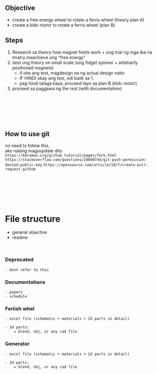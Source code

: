 ## Objective
 - create a free energy wheel to rotate a ferris wheel (theory plan A)
 - create a bldc motor to rotate a ferris wheel (plan B) 

## Steps
1. Research sa theory how magnet fields work + ung trial ng mga iba na tinatry maachieve ung "free energy"<br> 
2. itest ung theory on small scale (ung fidget spinner + arbitrarily positioned magnets) 
	- if oke ang test, magdesign na ng actual design natin	
	- IF HINDI okay ang test, edi balik sa 1.
	- pag hindi talaga kaya, proceed tayo sa plan B (bldc motor)
3. proceed sa paggawa ng the rest (with documentation)




<br>
<br>
<br>
<br>
<br>

## How to use git
no need to follow this, <br>
ako nalang maguupdate dito <br>
`https://kbroman.org/github_tutorial/pages/fork.html`
`https://stackoverflow.com/questions/19660744/git-push-permission-denied-public-key`
`https://opensource.com/article/19/7/create-pull-request-github`


 


<br>
<br>
<br>
<br>
<br>

# File structure
- general objective
- readme
<br>

### Deprecated
    - dont refer to this 


### Documentations
	- papers
    - schedule


### Feriish whel
	- excel file (schematic + materials + 2d parts in detail)

	- 3d parts:
		= blend, obj, or any cad file

### Generator
	- excel file (schematic + materials + 2d parts in detail)
	
	- 3d parts:
		= blend, obj, or any cad file
